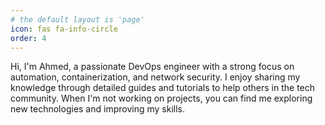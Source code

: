 ```yaml
---
# the default layout is 'page'
icon: fas fa-info-circle
order: 4
---
```


<!-- > Add Markdown syntax content to file `_tabs/about.md`{: .filepath } and it will show up on this page.
{: .prompt-tip } -->


Hi, I'm Ahmed, a passionate DevOps engineer with a strong focus on automation, containerization, and network security. I enjoy sharing my knowledge through detailed guides and tutorials to help others in the tech community. When I'm not working on projects, you can find me exploring new technologies and improving my skills.